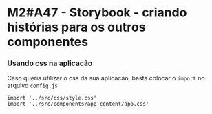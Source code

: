 # M2#A47 - Storybook - criando histórias para os outros componentes

### Usando css na aplicacão
Caso queria utilizar o css da sua aplicacão, basta colocar o `import` no arquivo `config.js`

```
import '../src/css/style.css'
import '../src/components/app-content/app.css'
```

